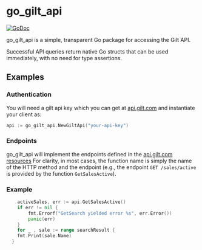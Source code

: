 go_gilt_api
==================

[![GoDoc](https://godoc.org/github.com/infomofo/go_gilt_api?status.png)](https://godoc.org/github.com/infomofo/go_gilt_api)

go_gilt_api is a simple, transparent Go package for accessing the Gilt API. 

Successful API queries return native Go structs that can be used immediately, with no need for type assertions.


Examples
-------------

### Authentication

You will need a gilt api key which you can get at [api.gilt.com](http://api.gilt.com) and instantiate your client as:

````go
api := go_gilt_api.NewGiltApi("your-api-key")
````

### Endpoints

go_gilt_api will implement the endpoints defined in the [api.gilt.com resources](https://dev.gilt.com/documentation/resources.html) For clarity, in most 
cases, the function name is simply the name of the HTTP method and the endpoint 
(e.g., the endpoint `GET /sales/active` is provided by the function `GetSalesActive`).

### Example

````go
	activeSales, err := api.GetSalesActive()
	if err != nil {
		fmt.Errorf("GetSearch yielded error %s", err.Error())
		panic(err)
	}
	for _ , sale := range searchResult {
    fmt.Print(sale.Name)
  }
````